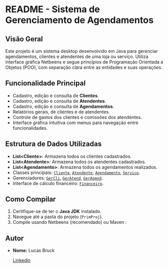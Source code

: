 # README - Sistema de Gerenciamento de Agendamentos

## Visão Geral

Este projeto é um sistema desktop desenvolvido em Java para gerenciar agendamentos, clientes e atendentes de uma loja ou serviço. Utiliza interface gráfica Netbeens e segue princípios de Programação Orientada a Objetos (POO), com separação clara entre as entidades e suas operações.

## Funcionalidade Principal

- Cadastro, edição e consulta de **Clientes**.
- Cadastro, edição e consulta de **Atendentes**.
- Cadastro, edição e consulta de **Agendamentos**.
- Relatórios gerais, de clientes e de atendentes.
- Controle de gastos dos clientes e comissões dos atendentes.
- Interface gráfica intuitiva com menus para navegação entre funcionalidades.

## Estrutura de Dados Utilizadas

- **List\<Cliente\>**: Armazena todos os clientes cadastrados.
- **List\<Atendente\>**: Armazena todos os atendentes cadastrados.
- **List\<Agendamento\>**: Armazena todos os agendamentos realizados.
- Classes principais: [`Cliente`](src/main/java/Cliente.java), [`Atendente`](src/main/java/Atendente.java), [`Agendamento`](src/main/java/Agendamento.java), [`Servico`](src/main/java/Servico.java).
- Gerenciadores: [`GerCli`](src/main/java/GerCli.java), [`GerAtend`](src/main/java/GerAtend.java), [`GerAgend`](src/main/java/GerAgend.java).
- Interface de cálculo financeiro: [`Financeiro`](src/main/java/Financeiro.java).

## Como Compilar

1. Certifique-se de ter o **Java JDK** instalado.
2. Navegue até a pasta do projeto (`PrimProj`).
3. Compile usando Netbeens (recomendado) ou Maven :

## Autor

- **Nome:** Lucas Bruck
  
  [Linkedin](https://www.linkedin.com/in/lucas-bruck-1b0707261/)
